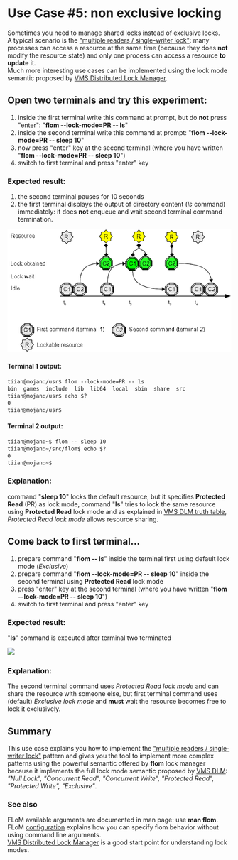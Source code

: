 # Use Case #5: non exclusive locking

Sometimes you need to manage shared locks instead of exclusive locks.   
A typical scenario is the ["multiple readers / single-writer lock"](http://en.wikipedia.org/wiki/Readers%E2%80%93writer_lock): many processes can access a resource at the same time (because they does **not** modify the resource state) and only one process can access a resource **to update** it.   
Much more interesting use cases can be implemented using the lock mode semantic proposed by [VMS Distributed Lock Manager](http://en.wikipedia.org/wiki/Distributed_lock_manager).

## Open two terminals and try this experiment:

1. inside the first terminal write this command at prompt, but do **not** press "enter": "**flom \-\-lock-mode=PR -- ls**"
2. inside the second terminal write this command at prompt: "**flom \-\-lock-mode=PR -- sleep 10**"
3. now press "enter" key at the second terminal (where you have written "**flom \-\-lock-mode=PR \-\- sleep 10**")
4. switch to first terminal and press "enter" key

### Expected result:

1. the second terminal pauses for 10 seconds
2. the first terminal displays the output of directory content (*ls* command) immediately: it does **not** enqueue and wait second terminal command termination.

![](use_case_5a.png)

#### Terminal 1 output:

    tiian@mojan:/usr$ flom --lock-mode=PR -- ls
    bin  games  include  lib  lib64  local	sbin  share  src
    tiian@mojan:/usr$ echo $?
    0
    tiian@mojan:/usr$ 


#### Terminal 2 output:

    tiian@mojan:~$ flom -- sleep 10
    tiian@mojan:~/src/flom$ echo $?
    0
    tiian@mojan:~$ 

### Explanation:
command "**sleep 10**" locks the default resource, but it specifies **Protected Read** (PR) as lock mode, command "**ls**" tries to lock the same resource using **Protected Read** lock mode and as explained in [VMS DLM truth table](http://en.wikipedia.org/wiki/Distributed_lock_manager#Lock_modes), *Protected Read lock mode* allows resource sharing.

## Come back to first terminal...

1. prepare command "**flom \-\- ls**" inside the terminal first using default lock mode (*Exclusive*) 
2. prepare command "**flom \-\-lock-mode=PR \-\- sleep 10**" inside the second terminal using **Protected Read** lock mode
3. press "enter" key at the second terminal (where you have written "**flom \-\-lock-mode=PR \-\- sleep 10**")
4. switch to first terminal and press "enter" key

### Expected result:

"**ls**" command is executed after terminal two terminated

![](use_case_1_5b_6b_7_8_9.png)

### Explanation:

The second terminal command uses *Protected Read lock mode* and can share the resource with someone else, but first terminal command uses (default) *Exclusive lock mode* and **must** wait the resource becomes free to lock it exclusively.

## Summary
This use case explains you how to implement the ["multiple readers / single-writer lock"](http://en.wikipedia.org/wiki/Readers%E2%80%93writer_lock) pattern and gives you the tool to implement more complex patterns using the powerful semantic offered by **flom** lock manager because it implements the full lock mode semantic proposed by [VMS DLM](http://en.wikipedia.org/wiki/Distributed_lock_manager): *"Null Lock", "Concurrent Read", "Concurrent Write", "Protected Read", "Protected Write", "Exclusive"*.

### See also
FLoM available arguments are documented in man page: use **man flom**.   
FLoM [configuration](../Configuration.md) explains how you can specify flom behavior without using command line arguments.    
[VMS Distributed Lock Manager](http://en.wikipedia.org/wiki/Distributed_lock_manager) is a good start point for understanding lock modes.
